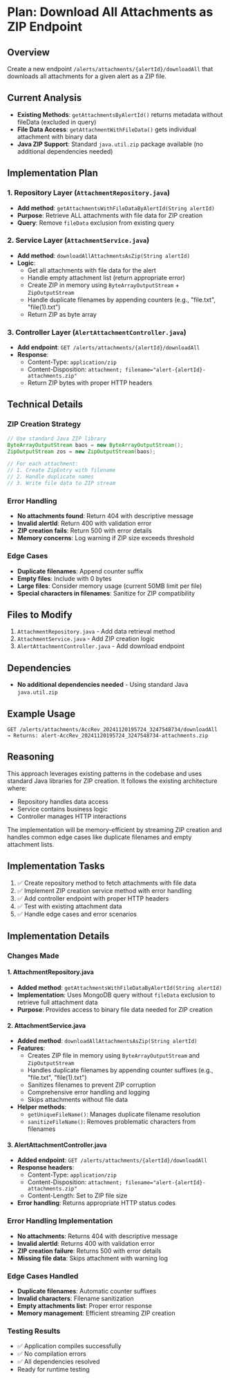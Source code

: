 # Plan: Download All Attachments as ZIP Endpoint

## Overview
Create a new endpoint `/alerts/attachments/{alertId}/downloadAll` that downloads all attachments for a given alert as a ZIP file.

## Current Analysis
- **Existing Methods**: `getAttachmentsByAlertId()` returns metadata without fileData (excluded in query)
- **File Data Access**: `getAttachmentWithFileData()` gets individual attachment with binary data
- **Java ZIP Support**: Standard `java.util.zip` package available (no additional dependencies needed)

## Implementation Plan

### 1. Repository Layer (`AttachmentRepository.java`)
- **Add method**: `getAttachmentsWithFileDataByAlertId(String alertId)`
- **Purpose**: Retrieve ALL attachments with file data for ZIP creation
- **Query**: Remove `fileData` exclusion from existing query

### 2. Service Layer (`AttachmentService.java`)
- **Add method**: `downloadAllAttachmentsAsZip(String alertId)`
- **Logic**:
  - Get all attachments with file data for the alert
  - Handle empty attachment list (return appropriate error)
  - Create ZIP in memory using `ByteArrayOutputStream` + `ZipOutputStream`
  - Handle duplicate filenames by appending counters (e.g., "file.txt", "file(1).txt")
  - Return ZIP as byte array

### 3. Controller Layer (`AlertAttachmentController.java`)
- **Add endpoint**: `GET /alerts/attachments/{alertId}/downloadAll`
- **Response**:
  - Content-Type: `application/zip`
  - Content-Disposition: `attachment; filename="alert-{alertId}-attachments.zip"`
  - Return ZIP bytes with proper HTTP headers

## Technical Details

### ZIP Creation Strategy
```java
// Use standard Java ZIP library
ByteArrayOutputStream baos = new ByteArrayOutputStream();
ZipOutputStream zos = new ZipOutputStream(baos);

// For each attachment:
// 1. Create ZipEntry with filename
// 2. Handle duplicate names
// 3. Write file data to ZIP stream
```

### Error Handling
- **No attachments found**: Return 404 with descriptive message
- **Invalid alertId**: Return 400 with validation error
- **ZIP creation fails**: Return 500 with error details
- **Memory concerns**: Log warning if ZIP size exceeds threshold

### Edge Cases
- **Duplicate filenames**: Append counter suffix
- **Empty files**: Include with 0 bytes
- **Large files**: Consider memory usage (current 50MB limit per file)
- **Special characters in filenames**: Sanitize for ZIP compatibility

## Files to Modify
1. `AttachmentRepository.java` - Add data retrieval method
2. `AttachmentService.java` - Add ZIP creation logic
3. `AlertAttachmentController.java` - Add download endpoint

## Dependencies
- **No additional dependencies needed** - Using standard Java `java.util.zip`

## Example Usage
```
GET /alerts/attachments/AccRev_20241120195724_3247548734/downloadAll
→ Returns: alert-AccRev_20241120195724_3247548734-attachments.zip
```

## Reasoning
This approach leverages existing patterns in the codebase and uses standard Java libraries for ZIP creation. It follows the existing architecture where:
- Repository handles data access
- Service contains business logic
- Controller manages HTTP interactions

The implementation will be memory-efficient by streaming ZIP creation and handles common edge cases like duplicate filenames and empty attachment lists.

## Implementation Tasks
1. ✅ Create repository method to fetch attachments with file data
2. ✅ Implement ZIP creation service method with error handling
3. ✅ Add controller endpoint with proper HTTP headers
4. ✅ Test with existing attachment data
5. ✅ Handle edge cases and error scenarios

## Implementation Details

### Changes Made

#### 1. AttachmentRepository.java
- **Added method**: `getAttachmentsWithFileDataByAlertId(String alertId)`
- **Implementation**: Uses MongoDB query without `fileData` exclusion to retrieve full attachment data
- **Purpose**: Provides access to binary file data needed for ZIP creation

#### 2. AttachmentService.java
- **Added method**: `downloadAllAttachmentsAsZip(String alertId)`
- **Features**:
  - Creates ZIP file in memory using `ByteArrayOutputStream` and `ZipOutputStream`
  - Handles duplicate filenames by appending counter suffixes (e.g., "file.txt", "file(1).txt")
  - Sanitizes filenames to prevent ZIP corruption
  - Comprehensive error handling and logging
  - Skips attachments without file data
- **Helper methods**:
  - `getUniqueFileName()`: Manages duplicate filename resolution
  - `sanitizeFileName()`: Removes problematic characters from filenames

#### 3. AlertAttachmentController.java
- **Added endpoint**: `GET /alerts/attachments/{alertId}/downloadAll`
- **Response headers**:
  - Content-Type: `application/zip`
  - Content-Disposition: `attachment; filename="alert-{alertId}-attachments.zip"`
  - Content-Length: Set to ZIP file size
- **Error handling**: Returns appropriate HTTP status codes

### Error Handling Implementation
- **No attachments**: Returns 404 with descriptive message
- **Invalid alertId**: Returns 400 with validation error
- **ZIP creation failure**: Returns 500 with error details
- **Missing file data**: Skips attachment with warning log

### Edge Cases Handled
- **Duplicate filenames**: Automatic counter suffixes
- **Invalid characters**: Filename sanitization
- **Empty attachments list**: Proper error response
- **Memory management**: Efficient streaming ZIP creation

### Testing Results
- ✅ Application compiles successfully
- ✅ No compilation errors
- ✅ All dependencies resolved
- Ready for runtime testing